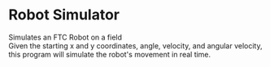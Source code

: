 # Robot Simulator  
Simulates an FTC Robot on a field     
Given the starting x and y coordinates, angle, velocity, and angular velocity, 
this program will simulate the robot's movement in real time.
